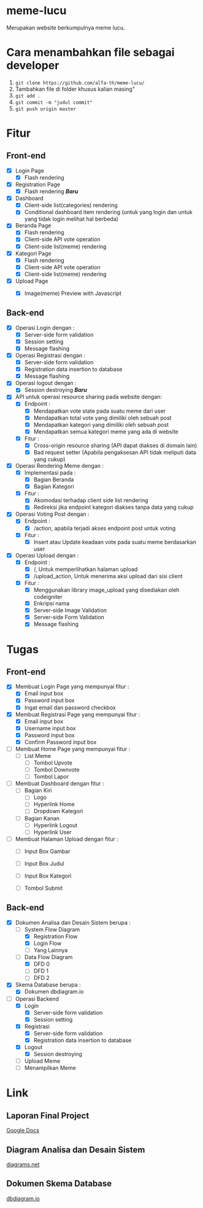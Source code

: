 # meme-lucu
Merupakan website berkumpulnya meme lucu.

# Cara menambahkan file sebagai developer
1. `git clone https://github.com/alfa-th/meme-lucu/`
2. Tambahkan file di folder khusus kalian masing"
3. `git add .`
4. `git commit -m "judul commit"`
5. `git push origin master`

# Fitur
## Front-end
- [x] Login Page 
	- [x] Flash rendering
- [x] Registration Page 
	- [x] Flash rendering
**_Baru_**
- [x] Dashboard
	- [x] Client-side list(categories) rendering
	- [x] Conditional dashboard item rendering (untuk yang login dan untuk yang tidak login melihat hal berbeda)
- [x] Beranda Page
	- [x] Flash rendering
	- [x] Client-side API vote operation
	- [x] Client-side list(meme) rendering
- [x] Kategori Page
	- [x] Flash rendering
	- [x] Client-side API vote operation
	- [x] Client-side list(meme) rendering
- [x] Upload Page
	- [x] Image(meme) Preview with Javascript
	
	
## Back-end
- [x] Operasi Login dengan : 
	- [x] Server-side form validation
	- [x] Session setting
	- [x] Message flashing
- [x] Operasi Registrasi dengan :
	- [x] Server-side form validation
	- [x] Registration data insertion to database
	- [x] Message flashing
- [x] Operasi logout dengan :
	- [x] Session destroying
**_Baru_**
- [x] API untuk operasi resource sharing pada website dengan:
	- [x] Endpoint :
		- [x] Mendapatkan vote state pada suatu meme dari user
		- [x] Mendapatkan total vote yang dimiliki oleh sebuah post
		- [x] Mendapatkan kategori yang dimiliki oleh sebuah post
		- [x] Mendapatkan semua kategori meme yang ada di website
	- [x] Fitur :
		- [x] Cross-origin resource sharing (API dapat diakses di domain lain)
		- [x] Bad request setter (Apabila pengaksesan API tidak meliputi data yang cukup)
- [x] Operasi Rendering Meme dengan :
	- [x] Implementasi pada  :
		- [x] Bagian Beranda
		- [x] Bagian Kategori
	- [x] Fitur : 
		- [x] Akomodasi terhadap client side list rendering
		- [x] Redireksi jika endpoint kategori diakses tanpa data yang cukup
- [x] Operasi Voting Post dengan :
	- [x] Endpoint :
		- [x] /action, apabila terjadi akses endpoint post untuk voting
	- [x] Fitur :
		- [x] Insert atau Update keadaan vote pada suatu meme berdasarkan user
- [x] Operasi Upload dengan :
	- [x] Endpoint :
		- [x] /, Untuk memperlihatkan halaman upload
		- [x] /upload_action, Untuk menerima aksi upload dari sisi client
	- [x] Fitur :
		- [x] Menggunakan library image_upload yang disediakan oleh codeigniter
		- [x] Enkripsi nama
		- [x] Server-side Image Validation
		- [x] Server-side Form Validation
		- [x] Message flashing

# Tugas
## Front-end
- [x] Membuat Login Page yang mempunyai fitur :
	- [x] Email input box
	- [x] Password input box
	- [x] Ingat email dan password checkbox
- [x] Membuat Registrasi Page yang mempunyai fitur :
	- [x] Email input box
	- [x] Username input box
	- [x] Password input box
	- [x] Confirm Password input box
- [ ] Membuat Home Page yang mempunyai fitur :
	- [ ] List Meme
		- [ ] Tombol Upvote
		- [ ] Tombol Downvote
		- [ ] Tombol Lapor
- [ ] Membuat Dashboard dengan fitur : 
	- [ ] Bagian Kiri
		- [ ] Logo
		- [ ] Hyperlink Home
		- [ ] Dropdown Kategori
	- [ ] Bagian Kanan
		- [ ] Hyperlink Logout
		- [ ] Hyperlink User
- [ ] Membuat Halaman Upload dengan fitur :
	- [ ] Input Box Gambar
	- [ ] Input Box Judul
	- [ ] Input Box Kategori
	- [ ] Tombol Submit
	
		
## Back-end
- [x] Dokumen Analisa dan Desain Sistem  berupa :
	- [ ] System Flow Diagram 
		- [x] Registration Flow
		- [x] Login Flow
		- [ ] Yang Lainnya
	- [ ] Data Flow Diagram
		- [x] DFD 0 
		- [ ] DFD 1 
		- [ ] DFD 2
- [x] Skema Database berupa :
	- [x] Dokumen dbdiagram.io
- [ ] Operasi Backend
	- [x] Login 
		- [x] Server-side form validation
		- [x] Session setting
	- [x] Registrasi
		- [x] Server-side form validation
		- [x] Registration data insertion to database
	- [x] Logout
		- [x] Session destroying
	- [ ] Upload Meme
	- [ ] Menampilkan Meme
	
# Link
## Laporan Final Project
[Google Docs]()
## Diagram Analisa dan Desain Sistem
[diagrams.net](https://app.diagrams.net/#G1is6fezWZZrsBbdVYQgIa9fKeMo6NOr7V)
## Dokumen Skema Database
[dbdiagram.io](https://dbdiagram.io/d/5ea03c8739d18f5553fe06d9)
